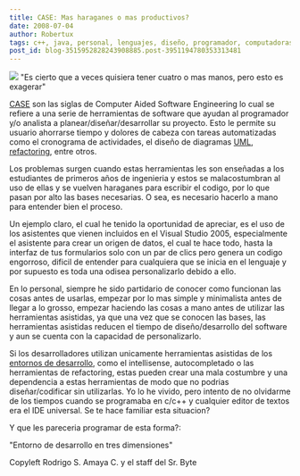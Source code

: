 ```yaml
---
title: CASE: Mas haraganes o mas productivos?
date: 2008-07-04
author: Robertux
tags: c++, java, personal, lenguajes, diseño, programador, computadoras, .net, codigo, programacion
post_id: blog-3515952828243908885.post-3951194780353313481
---
```


[![](http://bp0.blogger.com/_jH77WNrMVRA/SG7niUUr6FI/AAAAAAAAA6I/-sM5ONrzbVY/s320/learn_how_to_type_fast_fastest_typist_typing.jpg)](http://bp0.blogger.com/_jH77WNrMVRA/SG7niUUr6FI/AAAAAAAAA6I/-sM5ONrzbVY/s1600-h/learn_how_to_type_fast_fastest_typist_typing.jpg)
"Es cierto que a veces
quisiera tener cuatro o mas manos, pero esto es exagerar"

[CASE](http://es.wikipedia.org/wiki/Herramienta_CASE) son las siglas de
Computer Aided Software Engineering lo cual se refiere a una serie de herramientas de software que ayudan al programador y/o analista a planear/diseñar/desarrollar su proyecto. Esto le permite su usuario ahorrarse tiempo y dolores de cabeza con tareas automatizadas como el cronograma de actividades, el diseño de diagramas [UML](http://es.wikipedia.org/wiki/Uml), [refactoring](http://es.wikipedia.org/wiki/Refactorizaci%C3%B3n), entre otros.

Los problemas surgen cuando estas herramientas les son enseñadas a los estudiantes de primeros años de ingenieria y estos se malacostumbran al uso de ellas y se vuelven haraganes para escribir el codigo, por lo que pasan por alto las bases necesarias. O sea, es necesario hacerlo a mano para entender bien el proceso.

Un ejemplo claro, el cual he tenido la oportunidad de apreciar, es el uso de los asistentes que vienen incluidos en el Visual Studio 2005, especialmente el asistente para crear un origen de datos, el cual te hace todo, hasta la interfaz de tus formularios solo con un par de clics pero genera un codigo engorroso, dificil de entender para cualquiera que se inicia en el lenguaje y por supuesto es toda una odisea personalizarlo debido a ello.

En lo personal, siempre he sido partidario de conocer como funcionan las cosas antes de usarlas, empezar por lo mas simple y minimalista antes de llegar a lo grosso, empezar haciendo las cosas a mano antes de utilizar las herramientas asistidas, ya que una vez que se conocen las bases, las herramientas asistidas reducen el tiempo de diseño/desarrollo del software y aun se cuenta con la capacidad de personalizarlo.

Si los desarrolladores utilizan unicamente herramientas asistidas de los [entornos de desarrollo](http://es.wikipedia.org/wiki/Entorno_de_desarrollo_integrado), como el intellisense, autocompletado o las herramientas de refactoring, estas pueden crear una mala costumbre y una dependencia a estas herramientas de modo que no podrias diseñar/codificar sin utilizarlas. Yo lo he vivido, pero intento de no olvidarme de los tiempos cuando se programaba en c/c++ y cualquier editor de textos era el IDE universal. Se te hace familiar esta situacion?

Y que les pareceria programar de esta forma?:

"Entorno de desarrollo en
tres dimensiones"

Copyleft Rodrigo S. Amaya C. y el staff del Sr. Byte